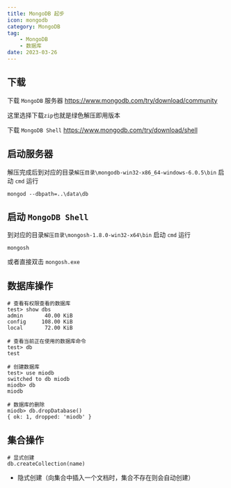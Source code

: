 ```yaml
---
title: MongoDB 起步
icon: mongodb
category: MongoDB
tag:
    - MongoDB
    - 数据库
date: 2023-03-26
---
```


## 下载

下载 `MongoDB` 服务器 https://www.mongodb.com/try/download/community

这里选择下载`zip`也就是绿色解压即用版本

下载 `MongoDB Shell` https://www.mongodb.com/try/download/shell

## 启动服务器

解压完成后到对应的目录`解压目录\mongodb-win32-x86_64-windows-6.0.5\bin` 启动 `cmd` 运行 

```shell :no-line-numbers
mongod --dbpath=..\data\db
```

## 启动 `MongoDB Shell`

到对应的目录`解压目录\mongosh-1.8.0-win32-x64\bin` 启动 `cmd` 运行 

```shell :no-line-numbers
mongosh
```

或者直接双击 `mongosh.exe`

## 数据库操作

```shell :no-line-numbers
# 查看有权限查看的数据库
test> show dbs
admin       40.00 KiB
config     108.00 KiB
local       72.00 KiB

# 查看当前正在使用的数据库命令
test> db
test

# 创建数据库
test> use miodb
switched to db miodb
miodb> db
miodb

# 数据库的删除
miodb> db.dropDatabase()
{ ok: 1, dropped: 'miodb' }
```

## 集合操作

```shell :no-line-numbers
# 显式创建
db.createCollection(name)
```
- 隐式创建（向集合中插入一个文档时，集合不存在则会自动创建）
